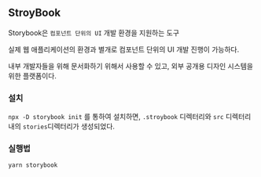 ## StroyBook
Storybook은 `컴포넌트 단위의 UI` 개발 환경을 지원하는 도구

실제 웹 애플리케이션의 환경과 별개로 컴포넌트 단위의 UI 개발 진행이 가능하다.

내부 개발자들을 위해 문서화하기 위해서 사용할 수 있고, 외부 공개용 디자인 시스템을 위한 플랫폼이다.

### 설치
`npx -D storybook init` 를 통하여 설치하면,
`.stroybook` 디렉터리와 `src` 디렉터리 내의 `stories`디렉터리가 생성되었다.

### 실행법
`yarn storybook`
